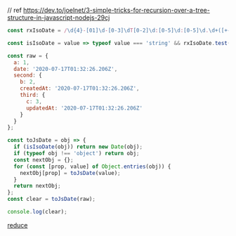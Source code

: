 
// ref https://dev.to/joelnet/3-simple-tricks-for-recursion-over-a-tree-structure-in-javascript-nodejs-29cj

```js
const rxIsoDate = /\d{4}-[01]\d-[0-3]\dT[0-2]\d:[0-5]\d:[0-5]\d.\d+([+-][0-2]\d:[0-5]\d|Z)/;

const isIsoDate = value => typeof value === 'string' && rxIsoDate.test(value);

const raw = {
  a: 1,
  date: '2020-07-17T01:32:26.206Z',
  second: {
    b: 2,
    createdAt: '2020-07-17T01:32:26.206Z',
    third: {
      c: 3,
      updatedAt: '2020-07-17T01:32:26.206Z'
    }
  }
};

const toJsDate = obj => {
  if (isIsoDate(obj)) return new Date(obj);
  if (typeof obj !== 'object') return obj;
  const nextObj = {};
  for (const [prop, value] of Object.entries(obj)) {
    nextObj[prop] = toJsDate(value);
  }
  return nextObj;
};
const clear = toJsDate(raw);

console.log(clear);
```

[reduce](https://runkit.com/joelnet/5f1344792ad936001ad53c94)

